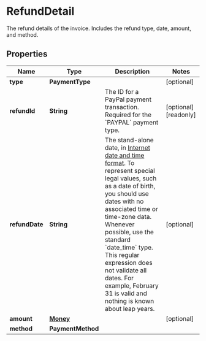 

# RefundDetail

The refund details of the invoice. Includes the refund type, date, amount, and method.

## Properties

| Name | Type | Description | Notes |
|------------ | ------------- | ------------- | -------------|
|**type** | **PaymentType** |  |  [optional] |
|**refundId** | **String** | The ID for a PayPal payment transaction. Required for the &#x60;PAYPAL&#x60; payment type. |  [optional] [readonly] |
|**refundDate** | **String** | The stand-alone date, in [Internet date and time format](https://tools.ietf.org/html/rfc3339#section-5.6). To represent special legal values, such as a date of birth, you should use dates with no associated time or time-zone data. Whenever possible, use the standard &#x60;date_time&#x60; type. This regular expression does not validate all dates. For example, February 31 is valid and nothing is known about leap years. |  [optional] |
|**amount** | [**Money**](Money.md) |  |  [optional] |
|**method** | **PaymentMethod** |  |  |



